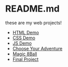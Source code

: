 # README.md
these are my web projects!

<ul>
  <li><a href="html_demo">HTML Demo</a></li>
  <li><a href="css_demo">CSS Demo</a></li>
  <li><a href="js_demo">JS Demo </a></li>
  <li><a href="chose_your_adventure">Choose Your Adventure </a></li>
  <li><a href= "magic_8ball">Magic 8Ball</a></li>
  <li><a href= "final">Final Project</a></li>
</ul>
